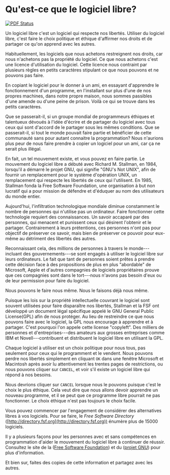 # Qu'est-ce que le logiciel libre?

[![PDF
Status](https://www.sharelatex.com/github/repos/MaisonLogicielLibre/WhatIsFreeSoftware/builds/latest/badge.svg)](https://www.sharelatex.com/github/repos/MaisonLogicielLibre/WhatIsFreeSoftware/builds/latest/output.pdf)

Un logiciel libre c'est un logiciel qui respecte nos libertés. Utiliser du
logiciel libre, c'est faire le choix politique et éthique d'affirmer nos droits
et de partager ce qu'on apprend avec les autres.

Habituellement, les logiciels que nous achetons restreignent nos droits, car
nous n'achetons pas la propriété du logiciel. Ce que nous achetons c'est une
licence d'utilisation du logiciel. Cette licence nous contraint par plusieurs
règles en petits caractères stipulant ce que nous pouvons et ne pouvons pas
faire.

En copiant le logiciel pour le donner à un ami, en essayant d'apprendre le
fonctionnement d'un programme, en l'installant sur plus d'une de nos propres
machines, dans notre propre maison, nous sommes passibles d'une amende ou d'une
peine de prison. Voilà ce qui se trouve dans les petits caractères.

Que se passerait-il, si un groupe mondial de programmeurs éthiques et
talentueux dévoués à l'idée d'écrire et de partager du logiciel avec tous ceux
qui sont d'accord de le partager sous les mêmes conditions. Que se
passerait-il, si tout le monde pouvait faire partie et bénéficier de cette
communauté sans pour autant connaitre la programmation? Nous n'aurions plus
peur de nous faire prendre à copier un logiciel pour un ami, car ça ne serait
plus illégal.

En fait, un tel mouvement existe, et vous pouvez en faire partie. Le mouvement
du logiciel libre a débuté avec Richard M. Stallman, en 1984, lorsqu'il a
démarré le projet GNU, qui signifie "GNU's Not UNIX", afin de fournir un
remplacement pour le système d'opération UNIX, un remplacement qui respecte les
libertés de ceux qui l'utilisent. En 1985, Stallman fonda la Free Software
Foundation, une organisation à but non lucratif qui a pour mission de défendre
et d'éduquer au nom des utilisateurs du monde entier.

Aujourd'hui, l'infiltration technologique mondiale diminue constamment le
nombre de personnes qui n'utilise pas un ordinateur. Faire fonctionner cette
technologie requiert des connaissances. Un savoir accaparé par des personnes,
qui menacent et punissent ceux qui désirent l'obtenir et le partager.
Contrairement à leurs prétentions, ces personnes n'ont pas pour objectif de
préserver ce savoir, mais bien de préserver ce pouvoir pour eux-même au
détriment des libertés des autres.

Reconnaissant cela, des millions de personnes à travers le monde---incluant des
gouvernements---se sont engagés à utiliser le logiciel libre sur leurs
ordinateurs. Le fait que tant de personnes soient prêtes à prendre cette
décision face à des propositions de plus en plus "abordable" de Microsoft,
Apple et d'autres compagnies de logiciels propriétaires prouve que ces
compagnies sont dans le tort---nous n'avons pas besoin d'eux ou de leur
permission pour faire du logiciel.

Nous pouvons le faire nous même. Nous le faisons déjà nous même.

Puisque les lois sur la propriété intellectuelle couvrant le logiciel sont
souvent utilisées pour faire disparaître nos libertés, Stallman et la FSF ont
développé un document légal spécifique appelé le GNU General Public
License(GPL) afin de nous protéger. Au lieu de restreindre ce que nous pouvons
faire avec le logiciel, la GPL nous encourage à apprendre et à partager. C'est
pourquoi l'on appele cette license "copyleft". Des milliers de personnes et
d'entreprises---des amateurs aux grosses entreprises comme IBM et
Novell---contribuent et distribuent le logiciel libre en utilisant la GPL.

Chaque logiciel à utiliser est un choix politique pour nous tous, pas seulement
pour ceux qui le programment et le vendent. Nous pouvons perdre nos libertés
simplement en cliquant ```OK``` dans une fenêtre Microsoft et Macintosh après
avoir lu attentivement les trentes pages de restrictions, ou nous pouvons
cliquer sur ```CANCEL```, et voir s'il existe un logiciel libre qui répond à
nos besoins.

Nous devrions cliquer sur ```CANCEL``` lorsque nous le pouvons puisque c'est le
choix le plus éthique. Cela veut dire que nous allons devoir apprendre un
nouveau programme, et il se peut que ce programme libre pourrait ne pas
fonctionner. Le choix éthique n'est pas toujours le choix facile.

Vous pouvez commencer par l'engagement de considérer des alternatives libres à
vos logiciels. Pour se faire, le *Free Software Directory*
([http://directory.fsf.org](http://directory.fsf.org)) énumère plus de 15000
logiciels.

Il y a plusieurs façons pour les personnes avec et sans compétences en
programmation d'aider le mouvement du logiciel libre à continuer de réussir.
Consultez le site de la ([Free Software Foundation](http://www.fsf.org)) et du
([projet GNU](http://www.gnu.org)) pour plus d'information.

Et bien sur, faites des copies de cette information et partagez avec les
autres. 
